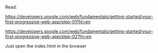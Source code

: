Read:

https://developers.google.com/web/fundamentals/getting-started/your-first-progressive-web-app/step-01?hl=en

https://developers.google.com/web/fundamentals/getting-started/your-first-progressive-web-app/step-02?hl=en


Just open the index.html in the browser
